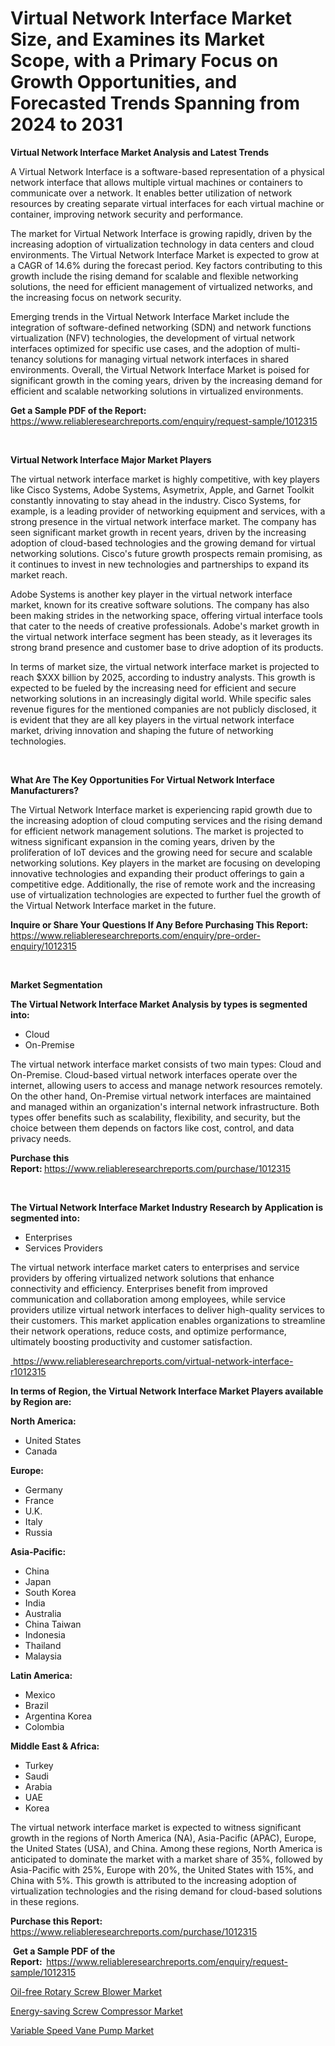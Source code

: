 <p><h1>Virtual Network Interface Market Size, and Examines its Market Scope, with a Primary Focus on Growth Opportunities, and Forecasted Trends Spanning from 2024 to 2031</h1></p><p><strong>Virtual Network Interface Market Analysis and Latest Trends</strong></p>
<p><p>A Virtual Network Interface is a software-based representation of a physical network interface that allows multiple virtual machines or containers to communicate over a network. It enables better utilization of network resources by creating separate virtual interfaces for each virtual machine or container, improving network security and performance.</p><p>The market for Virtual Network Interface is growing rapidly, driven by the increasing adoption of virtualization technology in data centers and cloud environments. The Virtual Network Interface Market is expected to grow at a CAGR of 14.6% during the forecast period. Key factors contributing to this growth include the rising demand for scalable and flexible networking solutions, the need for efficient management of virtualized networks, and the increasing focus on network security.</p><p>Emerging trends in the Virtual Network Interface Market include the integration of software-defined networking (SDN) and network functions virtualization (NFV) technologies, the development of virtual network interfaces optimized for specific use cases, and the adoption of multi-tenancy solutions for managing virtual network interfaces in shared environments. Overall, the Virtual Network Interface Market is poised for significant growth in the coming years, driven by the increasing demand for efficient and scalable networking solutions in virtualized environments.</p></p>
<p><strong>Get a Sample PDF of the Report:&nbsp;</strong> <a href="https://www.reliableresearchreports.com/enquiry/request-sample/1012315">https://www.reliableresearchreports.com/enquiry/request-sample/1012315</a></p>
<p>&nbsp;</p>
<p><strong>Virtual Network Interface Major Market Players</strong></p>
<p><p>The virtual network interface market is highly competitive, with key players like Cisco Systems, Adobe Systems, Asymetrix, Apple, and Garnet Toolkit constantly innovating to stay ahead in the industry. Cisco Systems, for example, is a leading provider of networking equipment and services, with a strong presence in the virtual network interface market. The company has seen significant market growth in recent years, driven by the increasing adoption of cloud-based technologies and the growing demand for virtual networking solutions. Cisco's future growth prospects remain promising, as it continues to invest in new technologies and partnerships to expand its market reach.</p><p>Adobe Systems is another key player in the virtual network interface market, known for its creative software solutions. The company has also been making strides in the networking space, offering virtual interface tools that cater to the needs of creative professionals. Adobe's market growth in the virtual network interface segment has been steady, as it leverages its strong brand presence and customer base to drive adoption of its products.</p><p>In terms of market size, the virtual network interface market is projected to reach $XXX billion by 2025, according to industry analysts. This growth is expected to be fueled by the increasing need for efficient and secure networking solutions in an increasingly digital world. While specific sales revenue figures for the mentioned companies are not publicly disclosed, it is evident that they are all key players in the virtual network interface market, driving innovation and shaping the future of networking technologies.</p></p>
<p>&nbsp;</p>
<p><strong>What Are The Key Opportunities For Virtual Network Interface Manufacturers?</strong></p>
<p><p>The Virtual Network Interface market is experiencing rapid growth due to the increasing adoption of cloud computing services and the rising demand for efficient network management solutions. The market is projected to witness significant expansion in the coming years, driven by the proliferation of IoT devices and the growing need for secure and scalable networking solutions. Key players in the market are focusing on developing innovative technologies and expanding their product offerings to gain a competitive edge. Additionally, the rise of remote work and the increasing use of virtualization technologies are expected to further fuel the growth of the Virtual Network Interface market in the future.</p></p>
<p><strong>Inquire or Share Your Questions If Any Before Purchasing This Report:</strong> <a href="https://www.reliableresearchreports.com/enquiry/pre-order-enquiry/1012315">https://www.reliableresearchreports.com/enquiry/pre-order-enquiry/1012315</a></p>
<p>&nbsp;</p>
<p><strong>Market Segmentation</strong></p>
<p><strong>The Virtual Network Interface Market Analysis by types is segmented into:</strong></p>
<p><ul><li>Cloud</li><li>On-Premise</li></ul></p>
<p><p>The virtual network interface market consists of two main types: Cloud and On-Premise. Cloud-based virtual network interfaces operate over the internet, allowing users to access and manage network resources remotely. On the other hand, On-Premise virtual network interfaces are maintained and managed within an organization's internal network infrastructure. Both types offer benefits such as scalability, flexibility, and security, but the choice between them depends on factors like cost, control, and data privacy needs.</p></p>
<p><strong>Purchase this Report:&nbsp;</strong><a href="https://www.reliableresearchreports.com/purchase/1012315">https://www.reliableresearchreports.com/purchase/1012315</a></p>
<p>&nbsp;</p>
<p><strong>The Virtual Network Interface Market Industry Research by Application is segmented into:</strong></p>
<p><ul><li>Enterprises</li><li>Services Providers</li></ul></p>
<p><p>The virtual network interface market caters to enterprises and service providers by offering virtualized network solutions that enhance connectivity and efficiency. Enterprises benefit from improved communication and collaboration among employees, while service providers utilize virtual network interfaces to deliver high-quality services to their customers. This market application enables organizations to streamline their network operations, reduce costs, and optimize performance, ultimately boosting productivity and customer satisfaction.</p></p>
<p><a href="https://www.reliableresearchreports.com/virtual-network-interface-r1012315">&nbsp;https://www.reliableresearchreports.com/virtual-network-interface-r1012315</a></p>
<p><strong>In terms of Region, the Virtual Network Interface Market Players available by Region are:</strong></p>
<p>
    <p> <strong> North America: </strong>
        <ul>
            <li>United States</li>
            <li>Canada</li>
        </ul>
        </p> 
    <p> <strong> Europe: </strong>
        <ul>
            <li>Germany</li>
            <li>France</li>
            <li>U.K.</li>
            <li>Italy</li>
            <li>Russia</li>
        </ul>
        </p> 
    <p> <strong> Asia-Pacific: </strong>
        <ul>
            <li>China</li>
            <li>Japan</li>
            <li>South Korea</li>
            <li>India</li>
            <li>Australia</li>
            <li>China Taiwan</li>
            <li>Indonesia</li>
            <li>Thailand</li>
            <li>Malaysia</li>
        </ul>
        </p> 
    <p> <strong> Latin America: </strong>
        <ul>
            <li>Mexico</li>
            <li>Brazil</li>
            <li>Argentina Korea</li>
            <li>Colombia</li>
        </ul>
        </p> 
    <p> <strong> Middle East & Africa: </strong>
        <ul>
            <li>Turkey</li>
            <li>Saudi</li>
            <li>Arabia</li>
            <li>UAE</li>
            <li>Korea</li>
        </ul>
    </p>
    </p>
<p><p>The virtual network interface market is expected to witness significant growth in the regions of North America (NA), Asia-Pacific (APAC), Europe, the United States (USA), and China. Among these regions, North America is anticipated to dominate the market with a market share of 35%, followed by Asia-Pacific with 25%, Europe with 20%, the United States with 15%, and China with 5%. This growth is attributed to the increasing adoption of virtualization technologies and the rising demand for cloud-based solutions in these regions.</p></p>
<p><strong>Purchase this Report: </strong><a href="https://www.reliableresearchreports.com/purchase/1012315">https://www.reliableresearchreports.com/purchase/1012315</a></p>
<p>&nbsp;<strong>Get a Sample PDF of the Report:&nbsp;&nbsp;</strong><a href="https://www.reliableresearchreports.com/enquiry/request-sample/1012315">https://www.reliableresearchreports.com/enquiry/request-sample/1012315</a></p>
<p><strong></strong></p>
<p><p><a href="https://github.com/marloy8/Market-Research-Report-List-5/blob/main/oil-free-rotary-screw-blower-market.md">Oil-free Rotary Screw Blower Market</a></p><p><a href="https://github.com/WillieWoodard/Market-Research-Report-List-5/blob/main/energy-saving-screw-compressor-market.md">Energy-saving Screw Compressor Market</a></p><p><a href="https://github.com/mabenkhyari11/Market-Research-Report-List-1/blob/main/variable-speed-vane-pump-market.md">Variable Speed Vane Pump Market</a></p></p>
